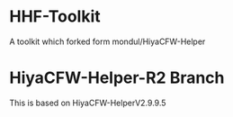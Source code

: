 # HHF-Toolkit
A toolkit which forked form mondul/HiyaCFW-Helper
# HiyaCFW-Helper-R2 Branch
This is based on HiyaCFW-HelperV2.9.9.5
